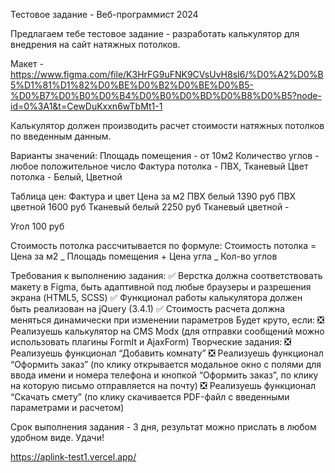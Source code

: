Тестовое задание - Веб-программист 2024

Предлагаем тебе тестовое задание - разработать калькулятор для внедрения на сайт натяжных потолков.

Макет - https://www.figma.com/file/K3HrFG9uFNK9CVsUvH8sI6/%D0%A2%D0%B5%D1%81%D1%82%D0%BE%D0%B2%D0%BE%D0%B5-%D0%B7%D0%B0%D0%B4%D0%B0%D0%BD%D0%B8%D0%B5?node-id=0%3A1&t=CewDuKxxn6wTbMt1-1

Калькулятор должен производить расчет стоимости натяжных потолков по введенным данным.

Варианты значений:
Площадь помещения - от 10м2
Количество углов - любое положительное число
Фактура потолка - ПВХ, Тканевый
Цвет потолка - Белый, Цветной

Таблица цен:
Фактура и цвет Цена за м2
ПВХ белый 1390 руб
ПВХ цветной 1600 руб
Тканевый белый 2250 руб
Тканевый цветной -

Угол 100 руб

Стоимость потолка рассчитывается по формуле:
Стоимость потолка = Цена за м2 _ Площадь помещения + Цена угла _ Кол-во углов

Требования к выполнению задания:
:white_check_mark: Верстка должна соответствовать макету в Figma, быть адаптивной под любые браузеры и разрешения экрана (HTML5, SCSS)
:white_check_mark: Функционал работы калькулятора должен быть реализован на jQuery (3.4.1)
:white_check_mark: Стоимость расчета должна меняться динамически при изменении параметров
Будет круто, если:
:negative_squared_cross_mark: Реализуешь калькулятор на CMS Modx (для отправки сообщений можно использовать плагины FormIt и AjaxForm)
Творческие задания:
:negative_squared_cross_mark: Реализуешь функционал “Добавить комнату”
:negative_squared_cross_mark: Реализуешь функционал “Оформить заказ” (по клику открывается модальное окно с полями для ввода имени и номера телефона и кнопкой “Оформить заказ”, по клику на которую письмо отправляется на почту)
:negative_squared_cross_mark: Реализуешь функционал “Скачать смету” (по клику скачивается PDF-файл с введенными параметрами и расчетом)

Срок выполнения задания - 3 дня, результат можно прислать в любом удобном виде. Удачи!

https://aplink-test1.vercel.app/
